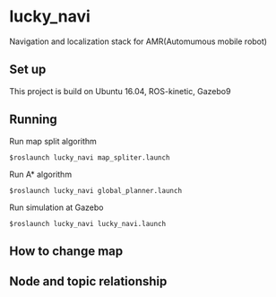# lucky_navi
Navigation and localization stack for AMR(Automumous mobile robot)

## Set up 
This project is build on Ubuntu 16.04, ROS-kinetic, Gazebo9

## Running 

Run map split algorithm
```
$roslaunch lucky_navi map_spliter.launch
```

Run A* algorithm 
```
$roslaunch lucky_navi global_planner.launch
```

Run simulation at Gazebo
```
$roslaunch lucky_navi lucky_navi.launch
```

## How to change map 


## Node and topic relationship
